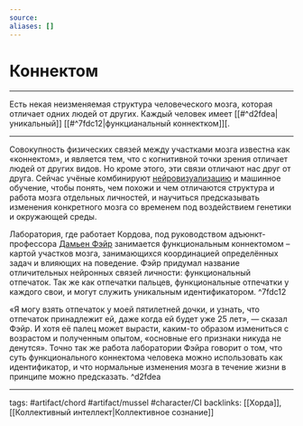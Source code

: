 ```yaml
---
source:
aliases: []
---
```

# Коннектом
---
Есть некая неизменяемая структура человеческого мозга, которая отличает одних людей от других. Каждый человек имеет [[#^d2fdea|уникальный]] [[#^7fdc12|функцианальный коннектком]][.

---
Совокупность физических связей между участками мозга известна как «коннектом», и является тем, что с когнитивной точки зрения отличает людей от других видов. Но кроме этого, эти связи отличают нас друг от друга. Сейчас учёные комбинируют [нейровизуализацию](https://ru.wikipedia.org/wiki/%D0%9D%D0%B5%D0%B9%D1%80%D0%BE%D0%B2%D0%B8%D0%B7%D1%83%D0%B0%D0%BB%D0%B8%D0%B7%D0%B0%D1%86%D0%B8%D1%8F) и машинное обучение, чтобы понять, чем похожи и чем отличаются структура и работа мозга отдельных личностей, и научиться предсказывать изменения конкретного мозга со временем под воздействием генетики и окружающей среды.

Лаборатория, где работает Кордова, под руководством адъюнкт-профессора [Дамьен Фэйр](https://www.ohsu.edu/xd/education/schools/school-of-medicine/departments/basic-science-departments/behn/people/labs/fair-neuroimaging-lab/people/pi-damien-fair.cfm) занимается функциональным коннектомом – картой участков мозга, занимающихся координацией определённых задач и влияющих на поведение. Фэйр придумал название отличительных нейронных связей личности: функциональный отпечаток. Так же как отпечатки пальцев, функциональные отпечатки у каждого свои, и могут служить уникальным идентификатором. ^7fdc12

«Я могу взять отпечаток у моей пятилетней дочки, и узнать, что отпечаток принадлежит ей, даже когда ей будет уже 25 лет», — сказал Фэйр. И хотя её палец может вырасти, каким-то образом измениться с возрастом и полученным опытом, «основные его признаки никуда не денутся». Точно так же работа лаборатории Фэйра говорит о том, что суть функционального коннектома человека можно использовать как идентификатор, и что нормальные изменения мозга в течение жизни в принципе можно предсказать. ^d2fdea

---
tags: #artifact/chord #artifact/mussel #character/CI
backlinks: [[Хорда]], [[Коллективный интеллект|Коллективное сознание]]